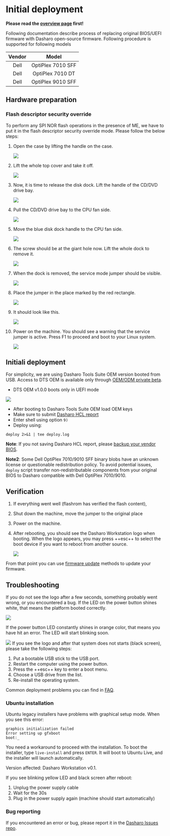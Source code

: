 # Initial deployment

**Please read the [overview page](overview.md) first!**

Following documentation describe process of replacing original BIOS/UEFI
firmware with Dasharo open-source firmware. Following procedure is supported
for following models

<center>

| Vendor | Model |
:-------:|:-----:|
|Dell    | OptiPlex 7010 SFF |
|Dell    | OptiPlex 7010 DT |
|Dell    | OptiPlex 9010 SFF |

</center>

## Hardware preparation

### Flash descriptor security override

To perform any SPI NOR flash operations in the presence of ME, we have to put
it in the flash descriptor security override mode. Please follow the below
steps:

1. Open the case by lifting the handle on the case.

    ![](../../images/case_open1.jpg)

1. Lift the whole top cover and take it off.

    ![](../../images/case_open2.jpg)

1. Now, it is time to release the disk dock. Lift the handle of the CD/DVD drive
   bay.

    ![](../../images/disk_dock_open1.jpg)

1. Pull the CD/DVD drive bay to the CPU fan side.

    ![](../../images/disk_dock_open2.jpg)

1. Move the blue disk dock handle to the CPU fan side.

    ![](../../images/disk_dock_open3.jpg)

1. The screw should be at the giant hole now. Lift the whole dock to
   remove it.

    ![](../../images/disk_dock_open4.jpg)

1. When the dock is removed, the service mode jumper should be visible.

    ![](../../images/overview_service_jumper.jpg)

1. Place the jumper in the place marked by the red rectangle.

    ![](../../images/service_jumper_header.jpg)

1. It should look like this.

    ![](../../images/service_jumper.jpeg)

1. Power on the machine. You should see a warning that the service jumper is
active. Press F1 to proceed and boot to your Linux system.

    ![](../../images/service_mode_warn.jpg)

## Initiali deployment

For simplicity, we are using Dasharo Tools Suite OEM version booted from USB.
Access to DTS OEM is available only through [OEM/ODM private
beta](../../../ways-you-can-help-us/#for-oemodm-join-the-private-beta-program).

* DTS OEM v1.0.0 boots only in UEFI mode

![](../../images/dell_optiplex_uefi_mode.jpg)

* After booting to Dasharo Tools Suite OEM load OEM keys
* Make sure to submit [Dasharo HCL
  report](../../../common-coreboot-docs/dasharo_tools_suite#dasharo-hcl-report)
* Enter shell using option `9)`
* Deploy using:

```shell
deploy 2>&1 | tee deploy.log
```

**Note**: If you not saving Dasharo HCL report, please
[backup your vendor BIOS](../../..//osf-trivia-list/deployment/#how-to-use-flashrom-to-backup-vendor-bios).

**Note2**: Some Dell OptiPlex 7010/9010 SFF binary blobs have an unknown
license or questionable redistribution policy. To avoid potential issues,
`deploy` script transfer non-redistributable components from your original BIOS
to Dasharo compatible with Dell OptiPlex 7010/9010.

## Verification

1. If everything went well (flashrom has verified the flash content),
1. Shut down the machine, move the jumper to the original place
1. Power on the machine.
1. After rebooting, you should see the Dasharo Workstation logo when booting.
   When the logo appears, you may press ++esc++ to select the boot device if
   you want to reboot from another source.

   ![](../../images/dasharo-black.jpg)

From that point you can use [firmware update](../firmware-update) methods to
update your firmware.

## Troubleshooting

If you do not see the logo after a few seconds, something probably went wrong,
or you encountered a bug. If the LED on the power button shines white, that
means the platform booted correctly.

![](../../images/white_led.jpg)

If the power button LED constantly shines in orange color, that means you have
hit an error. The LED will start blinking soon.

![](../../images/orange_led.jpg)
If you see the logo and after that system does not starts (black screen), please
take the following steps:

1. Put a bootable USB stick to the USB port.
1. Restart the computer using the power button.
1. Press the ++esc++ key to enter a boot menu.
1. Choose a USB drive from the list.
1. Re-install the operating system.

Common deployment problems you can find in [FAQ](../../osf-trivia-list/deployment.md).

### Ubuntu installation

Ubuntu legacy installers have problems with graphical setup mode. When you see
this error:

``` console
graphics initialization failed
Error setting up gfxboot
boot:_
```

You need a workaround to proceed with the installation. To boot the installer,
type `live-install` and press `ENTER`. It will boot to Ubuntu Live, and the
installer will launch automatically.

Version affected: Dasharo Workstation v0.1.

If you see blinking yellow LED and black screen after reboot:
1. Unplug the power supply cable
2. Wait for the 30s
3. Plug in the power supply again (machine should start automatically)

### Bug reporting

If you encountered an error or bug, please report it in the [Dasharo Issues repo](https://github.com/Dasharo/dasharo-issues/issues).
